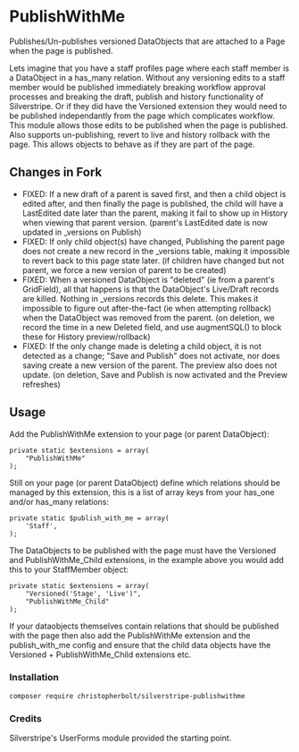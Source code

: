 # PublishWithMe #
Publishes/Un-publishes versioned DataObjects that are attached to a Page when the page is published.

Lets imagine that you have a staff profiles page where each staff member is a DataObject in a has_many relation. Without any versioning edits to a staff member would be published immediately breaking workflow approval processes and breaking the draft, publish and history functionality of Silverstripe. Or if they did have the Versioned extension they would need to be published independantly from the page which complicates workflow. This module allows those edits to be published when the page is published. Also supports un-publishing, revert to live and history rollback with the page. This allows objects to behave as if they are part of the page.

## Changes in Fork
* FIXED: If a new draft of a parent is saved first, and then a child object is edited after, and then finally the page is published, the child will have a LastEdited date later than the parent, making it fail to show up in History when viewing that parent version. (parent's LastEdited date is now updated in _versions on Publish) 
* FIXED: If only child object(s) have changed, Publishing the parent page does not create a new record in the _versions table, making it impossible to revert back to this page state later. (if children have changed but not parent, we force a new version of parent to be created)
* FIXED: When a versioned DataObject is "deleted" (ie from a parent's GridField), all that happens is that the DataObject's Live/Draft records are killed.  Nothing in _versions records this delete.  This makes it impossible to figure out after-the-fact (ie when attempting rollback) when the DataObject was removed from the parent. (on deletion, we record the time in a new Deleted field, and use augmentSQL() to block these for History preview/rollback)
* FIXED: If the only change made is deleting a child object, it is not detected as a change; "Save and Publish" does not activate, nor does saving create a new version of the parent. The preview also does not update. (on deletion, Save and Publish is now activated and the Preview refreshes)

## Usage ##
Add the PublishWithMe extension to your page (or parent DataObject):
```
private static $extensions = array(
    "PublishWithMe"
);
```
Still on your page (or parent DataObject) define which relations should be managed by this extension, this is a list of array keys from your has_one and/or has_many relations:
```
private static $publish_with_me = array(
    'Staff',
);
```
The DataObjects to be published with the page must have the Versioned and PublishWithMe_Child extensions, in the example above you would add this to your StaffMember object:
```
private static $extensions = array(
    "Versioned('Stage', 'Live')",
    "PublishWithMe_Child"
);
```
If your dataobjects themselves contain relations that should be published with the page then also add the PublishWithMe extension and the publish_with_me config and ensure that the child data objects have the Versioned + PublishWithMe_Child extensions etc.

### Installation ###
```
composer require christopherbolt/silverstripe-publishwithme
```

### Credits ###
Silverstripe's UserForms module provided the starting point.